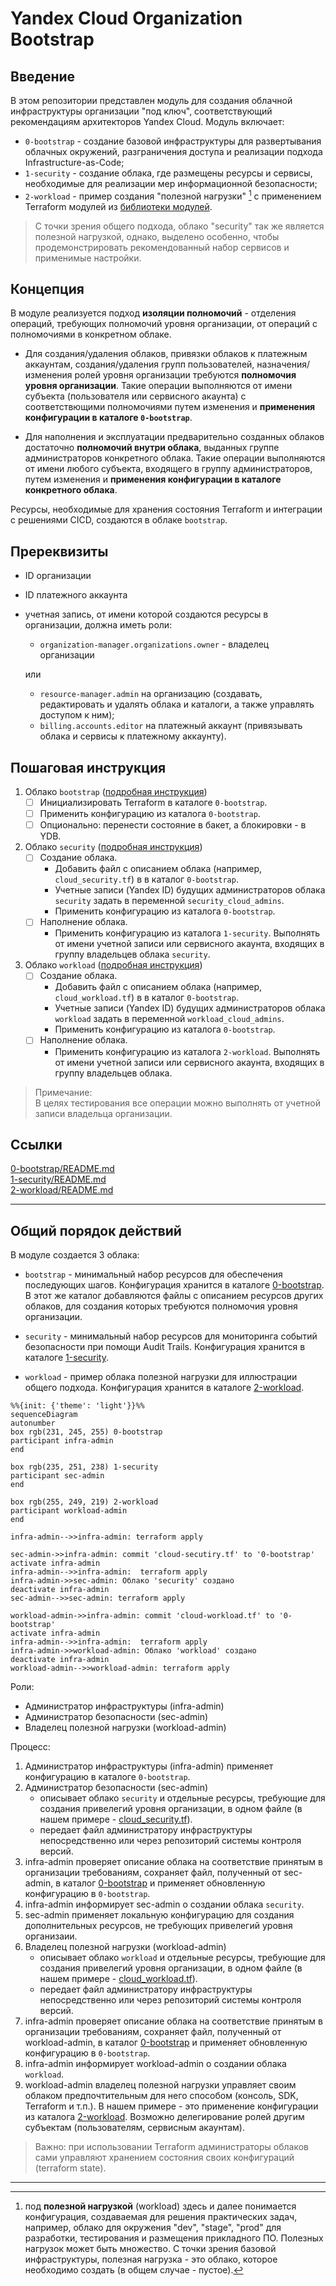 # Yandex Cloud Organization Bootstrap

## Введение
В этом репозитории представлен модуль для создания облачной инфраструктуры организации "под ключ", соответствующий рекомендациям архитекторов Yandex Cloud.
Модуль включает:

* `0-bootstrap` - создание базовой инфраструктуры для развертывания облачных окружений, разграничения доступа и реализации подхода Infrastructure-as-Code;
* `1-security` - создание облака, где размещены ресурсы и сервисы, необходимые для реализации мер информационной безопасности;
* `2-workload` - пример создания "полезной нагрузки" [^1] с применением Terraform модулей из [библиотеки модулей](https://github.com/terraform-yc-modules).

>С точки зрения общего подхода, облако "security" так же является полезной нагрузкой, однако, выделено особенно, чтобы продемонстрировать рекомендованный набор сервисов и применимые настройки.

[^1]: под **полезной нагрузкой** (workload) здесь и далее понимается конфигурация, создаваемая для решения практических задач, например, облако для окружения "dev", "stage", "prod" для разработки, тестирования и размещения прикладного ПО. Полезных нагрузок может быть множество. С точки зрения базовой инфраструктуры, полезная нагрузка - это облако, которое необходимо создать (в общем случае - пустое).

## Концепция
В модуле реализуется подход **изоляции полномочий** - отделения операций, требующих полномочий уровня организации, от операций с полномочиями в конкретном облаке.

- Для создания/удаления облаков, привязки облаков к платежным аккаунтам, создания/удаления групп пользователей, назначения/изменения ролей уровня организации требуются **полномочия уровня организации**. Такие операции выполняются от имени субъекта (пользователя или сервисного акаунта) с соответствющими полномочиями путем изменения и **применения конфигурации в каталоге `0-bootstrap`**.

- Для наполнения и эксплуатации предварительно созданных облаков достаточно **полномочий внутри облака**, выданных группе администраторов конкретного облака. Такие операции выполняются от имени любого субъекта, входящего в группу администраторов, путем изменения и **применения конфигурации в каталоге конкретного облака**.


Ресурсы, необходимые для хранения состояния Terraform и интеграции с решениями CICD, создаются в облаке `bootstrap`. 


## Пререквизиты
- ID организации
- ID платежного аккаунта
- учетная запись, от имени которой создаются ресурсы в организации, должна иметь роли: 
  - `organization-manager.organizations.owner` - владелец организации 
  
  или

  - `resource-manager.admin` на организацию (создавать, редактировать и удалять облака и каталоги, а также управлять доступом к ним);
  - `billing.accounts.editor` на платежный аккаунт (привязывать облака и сервисы к платежному аккаунту).


## Пошаговая инструкция
1. Облако `bootstrap` ([подробная инструкция](0-bootstrap/README.md))
   - [ ] Инициализировать Terraform в каталоге `0-bootstrap`.
   - [ ] Применить конфигурацию из каталога `0-bootstrap`.
   - [ ] Опционально: перенести состояние в бакет, а блокировки - в YDB.
2. Облако `security` ([подробная инструкция](1-security/README.md))
   - [ ] Создание облака.
      - Добавить файл с описанием облака (например, `cloud_security.tf`) в в каталог `0-bootstrap`. 
      - Учетные записи (Yandex ID) будущих администраторов облака `security` задать в переменной `security_cloud_admins`.
      - Применить конфигурацию из каталога `0-bootstrap`.
   - [ ] Наполнение облака.
      - Применить конфигурацию из каталога `1-security`. Выполнять от имени учетной записи или сервисного акаунта, входящих в группу владельцев облака `security`.
3. Облако `workload` ([подробная инструкция](2-workload/README.md))
   - [ ] Создание облака.
      - Добавить файл с описанием облака (например, `cloud_workload.tf`) в в каталог `0-bootstrap`. 
      - Учетные записи (Yandex ID) будущих администраторов облака `workload` задать в переменной `workload_cloud_admins`.
      - Применить конфигурацию из каталога `0-bootstrap`.
   - [ ] Наполнение облака.
      - Применить конфигурацию из каталога `2-workload`. Выполнять от имени учетной записи или сервисного акаунта, входящих в группу владельцев облака.

> Примечание:  
> В целях тестирования все операции можно выполнять от учетной записи владельца организации.

## Ссылки
[0-bootstrap/README.md](0-bootstrap/README.md)  
[1-security/README.md](1-security/README.md)  
[2-workload/README.md](2-workload/README.md)

***


## Общий порядок действий
В модуле создается 3 облака:

- `bootstrap` - минимальный набор ресурсов для обеспечения последующих шагов. Конфигурация хранится в каталоге [0-bootstrap](./0-bootstrap/). В этот же каталог добавляются файлы с описанием ресурсов других облаков, для создания которых требуются полномочия уровня организации.

- `security` - минимальный набор ресурсов для мониторинга событий безопасности при помощи Audit Trails. Конфигурация хранится в каталоге [1-security](./1-security/).

- `workload` - пример облака полезной нагрузки для иллюстрации общего подхода. Конфигурация хранится в каталоге [2-workload](./2-workload/).

```mermaid
%%{init: {'theme': 'light'}}%%
sequenceDiagram
autonumber
box rgb(231, 245, 255) 0-bootstrap
participant infra-admin
end

box rgb(235, 251, 238) 1-security
participant sec-admin
end

box rgb(255, 249, 219) 2-workload
participant workload-admin
end

infra-admin-->>infra-admin: terraform apply

sec-admin->>infra-admin: commit 'cloud-secutiry.tf' to '0-bootstrap'
activate infra-admin
infra-admin-->>infra-admin:  terraform apply
infra-admin->>sec-admin: Облако 'security' создано
deactivate infra-admin
sec-admin-->>sec-admin: terraform apply

workload-admin->>infra-admin: commit 'cloud-workload.tf' to '0-bootstrap'
activate infra-admin
infra-admin-->>infra-admin:  terraform apply
infra-admin->>workload-admin: Облако 'workload' создано
deactivate infra-admin
workload-admin-->>workload-admin: terraform apply

```
Роли:
- Администратор инфраструктуры (infra-admin)
- Администратор безопасности (sec-admin)
- Владелец полезной нагрузки (workload-admin)

Процесс:
1. Администратор инфраструктуры (infra-admin) применяет конфигурацию в каталоге `0-bootstrap`.
2. Администратор безопасности (sec-admin) 
   - описывает облако `security` и отдельные ресурсы, требующие для создания привелегий уровня организации, в одном файле (в нашем примере - [cloud_security.tf](./1-security/for_bootstrap/cloud_security.tf)).
   - передает файл администратору инфраструктуры непосредственно или через репозиторий системы контроля версий.
3. infra-admin проверяет описание облака на соответствие принятым в организации требованиям, сохраняет файл, полученный от sec-admin, в каталог [0-bootstrap](./0-bootstrap/) и применяет обновленную конфигурацию в `0-bootstrap`.
4. infra-admin информирует sec-admin о создании облака `security`.
5. sec-admin применяет локальную конфигурацию для создания дополнительных ресурсов, не требующих привелегий уровня организаии.
6. Владелец полезной нагрузки (workload-admin)
   - описывает облако `workload` и отдельные ресурсы, требующие для создания привелегий уровня организации, в одном файле (в нашем примере - [cloud_workload.tf](./2-workload/for_bootstrap/cloud_workload.tf)).
   - передает файл администратору инфраструктуры непосредственно или через репозиторий системы контроля версий.
7. infra-admin проверяет описание облака на соответствие принятым в организации требованиям, сохраняет файл, полученный от workload-admin, в каталог [0-bootstrap](./0-bootstrap/) и применяет обновленную конфигурацию в `0-bootstrap`.
8. infra-admin информирует workload-admin о создании облака `workload`.
9. workload-admin владелец полезной нагрузки управляет своим облаком предпочтительным для него способом (консоль, SDK, Terraform и т.п.). В нашем примере - это применение конфигурации из каталога [2-workload](./2-workload/). Возможно делегирование ролей другим субъектам (пользователям, сервисным акаунтам).


>Важно: при использовании Terraform администраторы облаков сами управляют хранением состояния своих конфигураций (terraform state).
---
